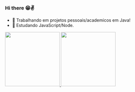 ### Hi there 😁✌

- 🔭 Trabalhando em projetos pessoais/academicos em Java!
- 🌱 Estudando JavaScript/Node.

 <div>
  <a href="https://github.com/jhrossato">
  <img height="180em" src="https://github-readme-stats.vercel.app/api?username=jhrossato&show_icons=true&theme=dark&include_all_commits=true&count_private=true"/>
  <img height="180em" src="https://github-readme-stats.vercel.app/api/top-langs/?username=jhrossato&layout=compact&langs_count=7&theme=dark"/>
</div>

